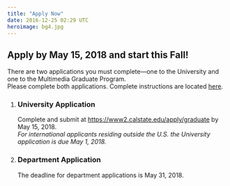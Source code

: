 ```yaml
---
title: "Apply Now"
date: 2016-12-25 02:29 UTC
heroimage: bg4.jpg
---
```

Apply by May 15, 2018 and start this Fall!
----
There are two applications you must complete—one to the University and one to the Multimedia Graduate Program.  
Please complete both applications. Complete instructions are located [here](../admission/).

1. ### University Application
   Complete and submit at https://www2.calstate.edu/apply/graduate by May 15, 2018.<br>
   *For international applicants residing outside the U.S. the University application is due May 1, 2018.*

2. ### Department Application
   The deadline for department applications is May 31, 2018.
   
<script type="text/javascript" id="rbox-loader-script">if(!window._rbox){_rbox = { host_protocol:document.location.protocol, ready:function(cb){this.onready=cb;} };(function(d, e) {var s, t, i, src=['/static/client-src-served/widget/43199/rbox_api.js', '/static/client-src-served/widget/43199/rbox_impl.js']; t = d.getElementsByTagName(e); t=t[t.length - 1];for(i=0; i<src.length; i++) {s = d.createElement(e); s.src = _rbox.host_protocol + '//w.recruiterbox.com' + eval("src" + String.fromCharCode(91) + String(i) + String.fromCharCode(93));t.parentNode.insertBefore(s, t.nextSibling);}})(document, 'script');}</script>
